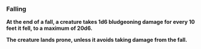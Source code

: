 ### Falling

**At the end of a fall, a creature takes 1d6 bludgeoning damage for every 10 feet it fell, to a maximum of 20d6.**

**The creature lands prone, unless it avoids taking damage from the fall.**